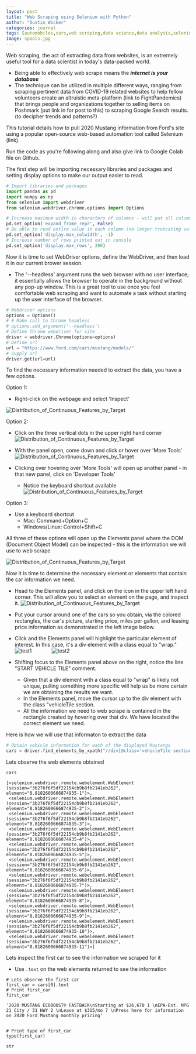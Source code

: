 ```yaml
---
layout: post
title: "Web Scraping using Selenium with Python"
author: "Dustin Wicker"
categories: journal
tags: [automobiles,cars,web scraping,data science,data analysis,selenium,python]
image: spools.jpg
---
```


Web scraping, the act of extracting data from websites, is an extremely useful tool for a data scientist in today's data-packed world.
* Being able to effectively web scrape means the _**internet is your database**_
* The technique can be utilized in multiple different ways, ranging from scraping pertinent data from COVID-19 related websites to help fellow volunteers create an altruistic meta-platform (link to FightPandemics) that brings people and organizations together to selling items on Poshmark (put link in for post to this) to scraping Google Search results. (to decipher trends and patterns?)  
  
This tutorial details how to pull 2020 Mustang information from Ford's site using a popular open-source web-based automation tool called Selenium (link).

Run the code as you're following along and also give link to Google Colab file on Github.

The first step will be importing necessary libraries and packages and setting display options to make our output easier to read.
```python
# Import libraries and packages
import pandas as pd
import numpy as np
from selenium import webdriver
from selenium.webdriver.chrome.options import Options

# Increase maximum width in characters of columns - will put all columns in same line in console readout
pd.set_option('expand_frame_repr', False)
# Be able to read entire value in each column (no longer truncating values)
pd.set_option('display.max_colwidth', -1)
# Increase number of rows printed out in console
pd.set_option('display.max_rows', 200)
```  
  
Now it is time to set WebDriver options, define the WebDriver, and then load it in our current brower session.
* The '--headless' argument runs the web browser with no user interface; it essentially allows the browser to operate in the background without any pop-up window. This is a great tool to use once you feel comfortable web scraping and want to automate a task without starting up the user interface of the browser.
```python
# Webdriver options
options = Options()
# # Make call to Chrome headless
# options.add_argument('--headless')
# Define Chrome webdriver for site
driver = webdriver.Chrome(options=options)
# Define url
url = "https://www.ford.com/cars/mustang/models/"
# Supply url
driver.get(url=url)
```  
  
To find the necessary information needed to extract the data, you have a few options.  
  
Option 1: 
* Right-click on the webpage and select 'Inspect'  
  
![Distribution_of_Continuous_Features_by_Target](/assets/img/visual_guide_to_get_scraping_info_6.png "Distributions of Continuous Features by Target")  
  

Option 2:  
* Click on the three vertical dots in the upper right hand corner  
![Distribution_of_Continuous_Features_by_Target](/assets/img/visual_guide_to_get_scraping_info_1.png "Distributions of Continuous Features by Target")  
  
* With the panel open, come down and click or hover over 'More Tools'  
![Distribution_of_Continuous_Features_by_Target](/assets/img/visual_guide_to_get_scraping_info_2.png "Distributions of Continuous Features by Target")  

* Clicking over hovering over 'More Tools' will open up another panel - in that new panel, click on 'Developer Tools'
   * Notice the keyboard shortcut available  
 ![Distribution_of_Continuous_Features_by_Target](/assets/img/visual_guide_to_get_scraping_info_4.png "Distributions of Continuous Features by Target")  

Option 3:
* Use a keyboard shortcut
   * Mac: Command+Option+C
   * Windows/Linux: Control+Shift+C  
  
  
All three of these options will open up the Elements panel where the DOM (Document Object Model) can be inspected - this is the information we will use to web scrape  
  
![Distribution_of_Continuous_Features_by_Target](/assets/img/visual_guide_to_get_scraping_info_5.png "Distributions of Continuous Features by Target")  
  
Now it is time to determine the necessary element or elements that contain the car information we need.  
* Head to the Elements panel, and click on the icon in the upper left hand corner. This will allow you to select an element on the page, and inspect it.
![Distribution_of_Continuous_Features_by_Target](/assets/img/visual_guide_to_get_scraping_info_7.png "Distributions of Continuous Features by Target")  
  
  
* Put your cursor around one of the cars so you obtain, via the colored rectangles, the car's picture, starting price, miles per gallon, and leasing price information as demonstrated in the left image below.  
  
* Click and the Elements panel will highlight the particular element of interest. In this case, it's a div element with a class equal to "wrap."
![test1](/assets/img/visual_guide_to_get_scraping_info_8.png "test1")              ![test2](/assets/img/visual_guide_to_get_scraping_info_9.png "test2")  
  
* Shifting focus to the Elements panel above on the right, notice the line "START VEHICLE TILE" comment.
   * Given that a div element with a class equal to "wrap" is likely not unique, pulling something more specific will help us be more certain we are obtaining the results we want.
   * In the Elements panel, move the cursor up to the div element with the class "vehicleTile section.
   * All the information we need to web scrape is contained in the rectangle created by hovering over that div. We have located the correct element we need.  
  
Here is how we will use that informaton to extract the data
```python
# Obtain vehicle information for each of the displayed Mustangs
cars = driver.find_elements_by_xpath("//div[@class='vehicleTile section']")
```

Lets observe the web elements obtained
```
cars

[<selenium.webdriver.remote.webelement.WebElement (session="3b276f6f5df22154cb9b8fb2141eb262", element="0.8182600666874935-1")>,
 <selenium.webdriver.remote.webelement.WebElement (session="3b276f6f5df22154cb9b8fb2141eb262", element="0.8182600666874935-2")>,
 <selenium.webdriver.remote.webelement.WebElement (session="3b276f6f5df22154cb9b8fb2141eb262", element="0.8182600666874935-3")>,
 <selenium.webdriver.remote.webelement.WebElement (session="3b276f6f5df22154cb9b8fb2141eb262", element="0.8182600666874935-4")>,
 <selenium.webdriver.remote.webelement.WebElement (session="3b276f6f5df22154cb9b8fb2141eb262", element="0.8182600666874935-5")>,
 <selenium.webdriver.remote.webelement.WebElement (session="3b276f6f5df22154cb9b8fb2141eb262", element="0.8182600666874935-6")>,
 <selenium.webdriver.remote.webelement.WebElement (session="3b276f6f5df22154cb9b8fb2141eb262", element="0.8182600666874935-7")>,
 <selenium.webdriver.remote.webelement.WebElement (session="3b276f6f5df22154cb9b8fb2141eb262", element="0.8182600666874935-8")>,
 <selenium.webdriver.remote.webelement.WebElement (session="3b276f6f5df22154cb9b8fb2141eb262", element="0.8182600666874935-9")>,
 <selenium.webdriver.remote.webelement.WebElement (session="3b276f6f5df22154cb9b8fb2141eb262", element="0.8182600666874935-10")>,
 <selenium.webdriver.remote.webelement.WebElement (session="3b276f6f5df22154cb9b8fb2141eb262", element="0.8182600666874935-11")>]
 ```
 
 Lets inspect the first car to see the information we scraped for it
 * Use ```.text``` on the web elements returned to see the information
 ```
 # Lets observe the first car
first_car = cars[0].text
# Print first_car
first_car

'2020 MUSTANG ECOBOOST® FASTBACK\nStarting at $26,670 1 \nEPA-Est. MPG 21 City / 31 HWY 2 \nLease at $315/mo 7 \nPress here for information on 2020 Ford Mustang monthly pricing'


# Print type of first_car
type(first_car)

str

```
 
